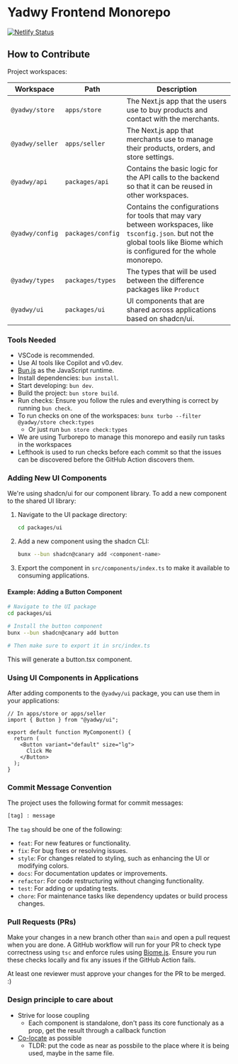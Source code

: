 # Yadwy Frontend Monorepo

[![Netlify Status](https://api.netlify.com/api/v1/badges/f4636eed-7eb6-4f66-b491-0f3c54cfd8ae/deploy-status)](https://app.netlify.com/sites/yadwy/deploys)

## How to Contribute

Project workspaces:

| Workspace       | Path              | Description                                                                                                                                                                   |
| --------------- | ----------------- | ----------------------------------------------------------------------------------------------------------------------------------------------------------------------------- |
| `@yadwy/store`  | `apps/store`      | The Next.js app that the users use to buy products and contact with the merchants.                                                                                            |
| `@yadwy/seller` | `apps/seller`     | The Next.js app that merchants use to manage their products, orders, and store settings.                                                                                      |
| `@yadwy/api`    | `packages/api`    | Contains the basic logic for the API calls to the backend so that it can be reused in other workspaces.                                                                       |
| `@yadwy/config` | `packages/config` | Contains the configurations for tools that may vary between workspaces, like `tsconfig.json`. but not the global tools like Biome which is configured for the whole monorepo. |
| `@yadwy/types`  | `packages/types`  | The types that will be used between the difference packages like `Product`                                                                                                    |
| `@yadwy/ui`     | `packages/ui`     | UI components that are shared across applications based on shadcn/ui.                                                                                                         |

### Tools Needed

- VSCode is recommended.
- Use AI tools like Copilot and v0.dev.
- [Bun.js](http://bun.sh/) as the JavaScript runtime.
- Install dependencies: `bun install`.
- Start developing: `bun dev`.
- Build the project: `bun store build`.
- Run checks: Ensure you follow the rules and everything is correct by running `bun check`.
- To run checks on one of the workspaces: `bunx turbo --filter @yadwy/store check:types`
  - Or just run `bun store check:types`
- We are using Turborepo to manage this monorepo and easily run tasks in the workspaces
- Lefthook is used to run checks before each commit so that the issues can be discovered before the GitHub Action discovers them.

### Adding New UI Components

We're using shadcn/ui for our component library. To add a new component to the shared UI library:

1. Navigate to the UI package directory:

   ```bash
   cd packages/ui
   ```

2. Add a new component using the shadcn CLI:

   ```bash
   bunx --bun shadcn@canary add <component-name>
   ```

3. Export the component in `src/components/index.ts` to make it available to consuming applications.

#### Example: Adding a Button Component

```bash
# Navigate to the UI package
cd packages/ui

# Install the button component
bunx --bun shadcn@canary add button

# Then make sure to export it in src/index.ts
```

This will generate a button.tsx component.

### Using UI Components in Applications

After adding components to the `@yadwy/ui` package, you can use them in your applications:

```tsx
// In apps/store or apps/seller
import { Button } from "@yadwy/ui";

export default function MyComponent() {
  return (
    <Button variant="default" size="lg">
      Click Me
    </Button>
  );
}
```

### Commit Message Convention

The project uses the following format for commit messages:

```txt
[tag] : message
```

The `tag` should be one of the following:

- `feat`: For new features or functionality.
- `fix`: For bug fixes or resolving issues.
- `style`: For changes related to styling, such as enhancing the UI or modifying colors.
- `docs`: For documentation updates or improvements.
- `refactor`: For code restructuring without changing functionality.
- `test`: For adding or updating tests.
- `chore`: For maintenance tasks like dependency updates or build process changes.

### Pull Requests (PRs)

Make your changes in a new branch other than `main` and open a pull request when you are done. A GitHub workflow will run for your PR to check type correctness using `tsc` and enforce rules using [Biome.js](https://biomejs.dev/). Ensure you run these checks locally and fix any issues if the GitHub Action fails.

At least one reviewer must approve your changes for the PR to be merged. :)

### Design principle to care about

- Strive for loose coupling
  - Each component is standalone, don't pass its core functionaly as a prop, get the result through a callback function
- [Co-locate](https://kentcdodds.com/blog/colocation) as possible
  - TLDR: put the code as near as possbile to the place where it is being used, maybe in the same file.
